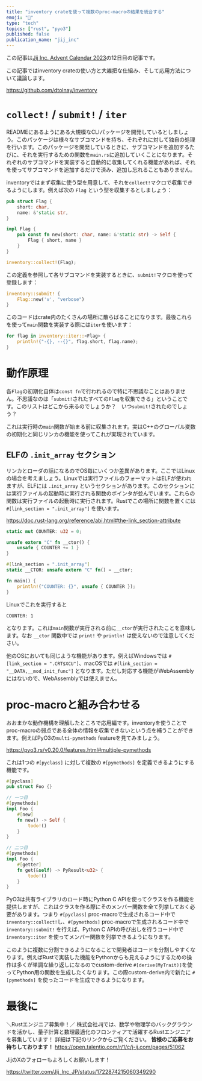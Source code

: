 ```yaml
---
title: "inventory crateを使って複数のproc-macroの結果を統合する"
emoji: "🧪"
type: "tech"
topics: ["rust", "pyo3"]
published: false
publication_name: "jij_inc"
---
```


この記事は[Jij Inc. Advent Calendar 2023](https://qiita.com/advent-calendar/2023/jij_inc_2023)の12日目の記事です。

この記事ではinventory crateの使い方と大雑把な仕組み、そして応用方法について議論します。

https://github.com/dtolnay/inventory

# `collect!` / `submit!` / `iter`

READMEにあるようにある大規模なCLIパッケージを開発しているとしましょう。このパッケージは様々なサブコマンドを持ち、それぞれに対して独自の処理を行います。このパッケージを開発しているときに、サブコマンドを追加するたびに、それを実行するための関数を`main.rs`に追加していくことになります。それぞれのサブコマンドを実装すると自動的に収集してくれる機能があれば、それを使ってサブコマンドを追加するだけで済み、追加し忘れることもありません。

inventoryではまず収集に使う型を用意して、それを`collect!`マクロで収集できるようにします。例えば次の `Flag` という型を収集するとしましょう：

```rust
pub struct Flag {
    short: char,
    name: &'static str,
}

impl Flag {
    pub const fn new(short: char, name: &'static str) -> Self {
        Flag { short, name }
    }
}

inventory::collect!(Flag);
```

この定義を参照して各サブコマンドを実装するときに、`submit!`マクロを使って登録します：

```rust
inventory::submit! {
    Flag::new('v', "verbose")
}
```

このコードはcrate内のたくさんの場所に散らばることになります。最後これらを使って`main`関数を実装する際には`iter`を使います：

```rust
for flag in inventory::iter::<Flag> {
    println!("-{}, --{}", flag.short, flag.name);
}
```

# 動作原理

各`Flag`の初期化自体は`const fn`で行われるので特に不思議なことはありません。不思議なのは「`submit!`されたすべての`Flag`を収集できる」ということです。このリストはどこから来るのでしょうか？　いつ`submit!`されたのでしょう？

これは実行時の`main`関数が始まる前に収集されます。実はC++のグローバル変数の初期化と同じリンカの機能を使ってこれが実現されています。

## ELFの `.init_array` セクション

リンカとローダの話になるのでOS毎にいくつか差異があります。ここではLinuxの場合を考えましょう。Linuxでは実行ファイルのフォーマットはELFが使われますが、ELFには `.init_array` というセクションがあります。このセクションには実行ファイルの起動時に実行される関数のポインタが並んでいます。これらの関数は実行ファイルの起動時に実行されます。Rustでこの場所に関数を置くには `#[link_section = ".init_array"]` を使います。

https://doc.rust-lang.org/reference/abi.html#the-link_section-attribute

```rust
static mut COUNTER: u32 = 0;

unsafe extern "C" fn __ctor() {
    unsafe { COUNTER += 1 }
}

#[link_section = ".init_array"]
static __CTOR: unsafe extern "C" fn() = __ctor;

fn main() {
    println!("COUNTER: {}", unsafe { COUNTER });
}
```

Linuxでこれを実行すると

```text
COUNTER: 1
```

となります。これは`main`関数が実行される前に`__ctor`が実行されたことを意味します。なお `__ctor` 関数中では `print!` や `println!` は使えないので注意してください。

他のOSにおいても同じような機能があります。例えばWindowsでは `#[link_section = ".CRT$XCU"]`、macOSでは `#[link_section = "__DATA,__mod_init_func"]` となります。ただし対応する機能がWebAssemblyにはないので、WebAssemblyでは使えません。

# proc-macroと組み合わせる

おおまかな動作機構を理解したところで応用編です。inventoryを使うことでproc-macroの弱点である全体の情報を収集できないという点を補うことができます。例えばPyO3の`multi-pymethods` featureを見てみましょう。

https://pyo3.rs/v0.20.0/features.html#multiple-pymethods

これは1つの `#[pyclass]` に対して複数の `#[pymethods]` を定義できるようにする機能です。

```rust
#[pyclass]
pub struct Foo {}

// 一つ目
#[pymethods]
impl Foo {
    #[new]
    fn new() -> Self {
        todo!()
    }
}

// 二つ目
#[pymethods]
impl Foo {
    #[getter]
    fn get(&self) -> PyResult<u32> {
        todo!()
    }
}
```

PyO3は共有ライブラリのロード時にPython C APIを使ってクラスを作る機能を提供しますが、これはクラスを作る際にそのメンバー関数を全て列挙しておく必要があります。つまり `#[pyclass]` proc-macroで生成されるコード中で `inventory::collect!`し、`#[pymethods]` proc-macroで生成されるコード中で `inventory::submit!` を行えば、Python C APIの呼び出しを行うコード中で `inventory::iter` を使ってメンバー関数を列挙できるようになります。

このように複数に分割できるようになることで開発者はコードを分割しやすくなります。例えばRustで実装した機能をPythonからも見えるようにするための操作は多くが単調な繰り返しになるのでcustom-derive `#[derive(MyTrait)]`を使ってPython用の関数を生成したくなります。この際custom-derive内で新たに `#[pymethods]` を使ったコードを生成できるようになります。

# 最後に

＼Rustエンジニア募集中！／
株式会社Jijでは、数学や物理学のバックグラウンドを活かし、量子計算と数理最適化のフロンティアで活躍するRustエンジニアを募集しています！
詳細は下記のリンクからご覧ください。 **皆様のご応募をお待ちしております！**
https://open.talentio.com/r/1/c/j-ij.com/pages/51062

JijのXのフォローもよろしくお願いします！

https://twitter.com/Jij_Inc_JP/status/1722874215060349290
